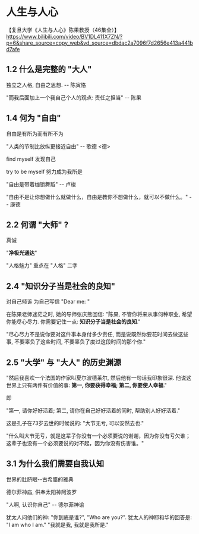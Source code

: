 # 人生与人心

【复旦大学《人生与人心》陈果教授（46集全）】 <https://www.bilibili.com/video/BV1DL411X7ZN/?p=6&share_source=copy_web&vd_source=dbdac2a7096f7d2656e413a441bd7afe>

## 1.2 什么是完整的 "大人"

独立之人格, 自由之思想. -- 陈寅恪

"而我后面加上一个我自己个人的观点: 责任之担当" -- 陈果

## 1.4 何为 "自由"

自由是有所为而有所不为

"人类的节制比放纵更接近自由" -- 歌德 <德>

find myself
发现自己

try to be myself
努力成为我所是

"自由是带着枷锁舞蹈" -- 卢梭

"自由不是让你想做什么就做什么，自由是教你不想做什么，就可以不做什么。" -- 康德

## 2.2 何谓 "大师" ?

真诚

"**净极光通达**"

"人格魅力" 重点在 "人格" 二字

## 2.4 "知识分子当是社会的良知"

对自己倾诉
为自己写信
"Dear me: "

在陈果老师迷茫之时, 她的导师张庆熊回信: "陈果, 不管你将来从事何种职业, 希望你能尽心尽力. 你需要记住一点: **知识分子当是社会的良知**."

"尽心尽力不是说你要对这件事本身付多少责任, 而是说既然你要花时间去做这些事, 不要辜负了这些时间, 不要辜负了度过这段时间的那个你."

## 2.5 "大学" 与 "大人" 的历史渊源

"然后我喜欢一个法国的作家叫夏尔波德莱尔, 然后他有一句话我印象很深. 他说这世界上只有两件有价值的事: **第一, 你要获得幸福; 第二, 你要使人幸福**."

即

"第一, 请你好好活着; 第二, 请你在自己好好活着的同时, 帮助别人好好活着."

这是孔子在73岁去世的时候说的: "大节无亏, 可以安然去也."

"什么叫大节无亏，就是这辈子你没有一个必须要说的谢谢，因为你没有亏欠谁；这辈子也没有一个必须要说的对不起，因为你没有伤害谁。"

## 3.1 为什么我们需要自我认知

世界的肚脐眼--古希腊的雅典

德尔菲神庙, 供奉太阳神阿波罗

"人啊, 认识你自己" -- 德尔菲神谕

犹太人问他们的神: "你到底是谁?", "Who are you?". 犹太人的神耶和华的回答是: "I am who I am."
"我就是我, 我就是我所是."
